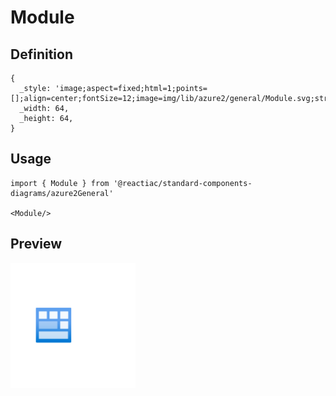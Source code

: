 # Module

## Definition

```
{
  _style: 'image;aspect=fixed;html=1;points=[];align=center;fontSize=12;image=img/lib/azure2/general/Module.svg;strokeColor=none;',
  _width: 64,
  _height: 64,
}
```

## Usage

```
import { Module } from '@reactiac/standard-components-diagrams/azure2General'

<Module/>
```

## Preview

<img src="./module.png" width="200"/>
